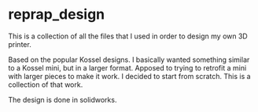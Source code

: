 # reprap_design

This is a collection of all the files that I used in order to design my own 3D printer. 

Based on the popular Kossel designs. I basically wanted something similar to a Kossel mini, but in a larger format.  Apposed to trying to retrofit a mini with larger pieces to make it work.  I decided to start from scratch.  This is a collection of that work.

The design is done in solidworks.  
